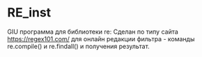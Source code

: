 # RE_inst
GIU программа для библиотеки re:
Сделан по типу сайта https://regex101.com/ для онлайн редакции фильтра - команды re.compile() и re.findall() и получения результат.
